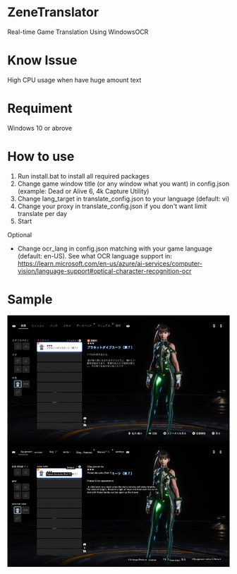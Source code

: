 # ZeneTranslator
Real-time Game Translation Using WindowsOCR
# Know Issue 
High CPU usage when have huge amount text
# Requiment
Windows 10 or abrove
# How to use
1. Run install.bat to install all required packages
2. Change game window title (or any window what you want) in config.json (example: Dead or Alive 6, 4k Capture Utility)
3. Change lang_target in translate_config.json to your language (default: vi)
4. Change your proxy in translate_config.json if you don't want limit translate per day
5. Start

Optional
- Change ocr_lang in config.json matching with your game language (default: en-US). See what OCR language support in: https://learn.microsoft.com/en-us/azure/ai-services/computer-vision/language-support#optical-character-recognition-ocr

# Sample
<img src="https://github.com/zeneisis/ZeneTranslator/blob/main/sample0.png">
